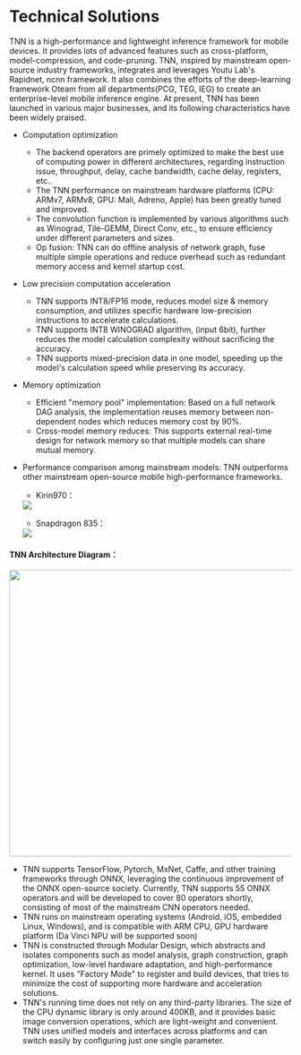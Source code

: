 # Technical Solutions

TNN is a high-performance and lightweight inference framework for mobile devices. It provides lots of advanced features such as cross-platform, model-compression, and code-pruning. TNN, inspired by mainstream open-source industry frameworks, integrates and leverages Youtu Lab's Rapidnet, ncnn framework. It also combines the efforts of the deep-learning framework Oteam from all departments(PCG, TEG, IEG) to create an enterprise-level mobile inference engine.
At present, TNN has been launched in various major businesses, and its following characteristics have been widely praised.

* Computation optimization
    * The backend operators are primely optimized to make the best use of computing power in different architectures, regarding instruction issue, throughput, delay, cache bandwidth, cache delay, registers, etc..
    * The TNN performance on mainstream hardware platforms (CPU: ARMv7, ARMv8, GPU: Mali, Adreno, Apple) has been greatly tuned and improved.
    * The convolution function is implemented by various algorithms such as Winograd, Tile-GEMM, Direct Conv, etc., to ensure efficiency under different parameters and sizes.
    * Op fusion: TNN can do offline analysis of network graph, fuse multiple simple operations and reduce overhead such as redundant memory access and kernel startup cost.

* Low precision computation acceleration
    * TNN supports INT8/FP16 mode, reduces model size & memory consumption, and utilizes specific hardware low-precision instructions to accelerate calculations.
    * TNN supports INT8 WINOGRAD algorithm, (input 6bit), further reduces the model calculation complexity without sacrificing the accuracy.
    * TNN supports mixed-precision data in one model, speeding up the model's calculation speed while preserving its accuracy.

* Memory optimization
    * Efficient "memory pool" implementation: Based on a full network DAG analysis, the implementation reuses memory between non-dependent nodes which reduces memory cost by 90%.
    * Cross-model memory reduces: This supports external real-time design for network memory so that multiple models can share mutual memory.

* Performance comparison among mainstream models: TNN outperforms other mainstream open-source mobile high-performance frameworks.

    * Kirin970：

    <div align=left><img src="https://raw.githubusercontent.com/darrenyao87/tnn-models/master/doc/cn/imgs/970.jpg"/>

    * Snapdragon 835：

    <div align=left><img src="https://raw.githubusercontent.com/darrenyao87/tnn-models/master/doc/cn/imgs/835.jpg"/>
    
#### TNN Architecture Diagram：

   <div align=left><img src="https://raw.githubusercontent.com/darrenyao87/tnn-models/master/doc/cn/imgs/tnn_architect.jpg" width="512"/>
   
* TNN supports TensorFlow, Pytorch, MxNet, Caffe, and other training frameworks through ONNX, leveraging the continuous improvement of the ONNX open-source society.
  Currently, TNN supports 55 ONNX operators and will be developed to cover 80 operators shortly, consisting of most of the mainstream CNN operators needed.
* TNN runs on mainstream operating systems (Android, iOS, embedded Linux, Windows), and is compatible with ARM CPU, GPU hardware platform (Da Vinci NPU will be supported soon)
* TNN is constructed through Modular Design, which abstracts and isolates components such as model analysis, graph construction, graph optimization, low-level hardware adaptation, and high-performance kernel.
   It uses "Factory Mode" to register and build devices, that tries to minimize the cost of supporting more hardware and acceleration solutions.
* TNN's running time does not rely on any third-party libraries. The size of the CPU dynamic library is only around 400KB, and it provides basic image conversion operations, which are light-weight and convenient. TNN uses unified models and interfaces across platforms and can switch easily by configuring just one single parameter.
